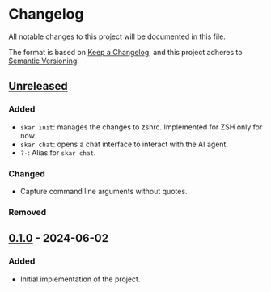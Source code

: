 # Changelog

All notable changes to this project will be documented in this file.

The format is based on [Keep a Changelog](https://keepachangelog.com/en/1.1.0/), and this project
adheres to [Semantic Versioning](https://semver.org/spec/v2.0.0.html).

## [Unreleased]

### Added

- `skar init`: manages the changes to zshrc. Implemented for ZSH only for now.
- `skar chat`: opens a chat interface to interact with the AI agent.
- `?-`: Alias for `skar chat`.

### Changed

- Capture command line arguments without quotes.

### Removed

## [0.1.0] - 2024-06-02

### Added

- Initial implementation of the project.

[0.1.0]: https://github.com/acovaci/skar/releases/tag/v0.1.0
[unreleased]: https://github.com/acovaci/skar/compare/v0.1.0...HEAD
